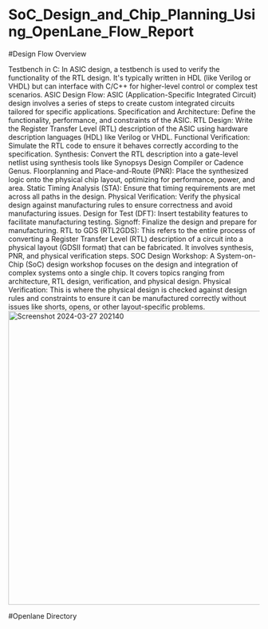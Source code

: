# SoC_Design_and_Chip_Planning_Using_OpenLane_Flow_Report
#Design Flow Overview

Testbench in C: In ASIC design, a testbench is used to verify the functionality of the RTL design. It's typically written in HDL (like Verilog or VHDL) but can interface with C/C++ for higher-level control or complex test scenarios.
ASIC Design Flow: ASIC (Application-Specific Integrated Circuit) design involves a series of steps to create custom integrated circuits tailored for specific applications.
Specification and Architecture: Define the functionality, performance, and constraints of the ASIC.
RTL Design: Write the Register Transfer Level (RTL) description of the ASIC using hardware description languages (HDL) like Verilog or VHDL.
Functional Verification: Simulate the RTL code to ensure it behaves correctly according to the specification.
Synthesis: Convert the RTL description into a gate-level netlist using synthesis tools like Synopsys Design Compiler or Cadence Genus.
Floorplanning and Place-and-Route (PNR): Place the synthesized logic onto the physical chip layout, optimizing for performance, power, and area.
Static Timing Analysis (STA): Ensure that timing requirements are met across all paths in the design.
Physical Verification: Verify the physical design against manufacturing rules to ensure correctness and avoid manufacturing issues.
Design for Test (DFT): Insert testability features to facilitate manufacturing testing.
Signoff: Finalize the design and prepare for manufacturing.
RTL to GDS (RTL2GDS): This refers to the entire process of converting a Register Transfer Level (RTL) description of a circuit into a physical layout (GDSII format) that can be fabricated. It involves synthesis, PNR, and physical verification steps.
SOC Design Workshop: A System-on-Chip (SoC) design workshop focuses on the design and integration of complex systems onto a single chip. It covers topics ranging from architecture, RTL design, verification, and physical design.
Physical Verification: This is where the physical design is checked against design rules and constraints to ensure it can be manufactured correctly without issues like shorts, opens, or other layout-specific problems.
<img width="589" alt="Screenshot 2024-03-27 202140" src="https://github.com/SathvikAthreya/SoC_Design_and_Chip_Planning_Using_OpenLane/assets/165768197/682f6375-b8bb-4a4d-8e67-1b080c30599d">

#Openlane Directory
